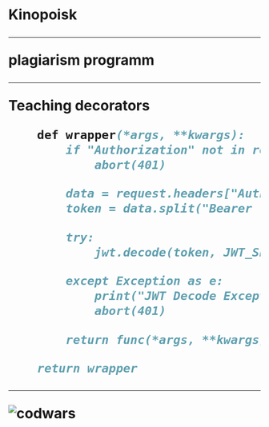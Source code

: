 <h1>Kinopoisk

***
plagiarism programm
***
Teaching decorators

```def auth_required(func):
    def wrapper(*args, **kwargs):
        if "Authorization" not in request.headers:
            abort(401)

        data = request.headers["Authorization"]
        token = data.split("Bearer ")[-1]

        try:
            jwt.decode(token, JWT_SECRET, algorithms=[JWT_ALGORITM])

        except Exception as e:
            print("JWT Decode Exception", e)
            abort(401)

        return func(*args, **kwargs)

    return wrapper
   ```
---

![codwars](https://www.codewars.com/users/Ko4ak/badges/large)
